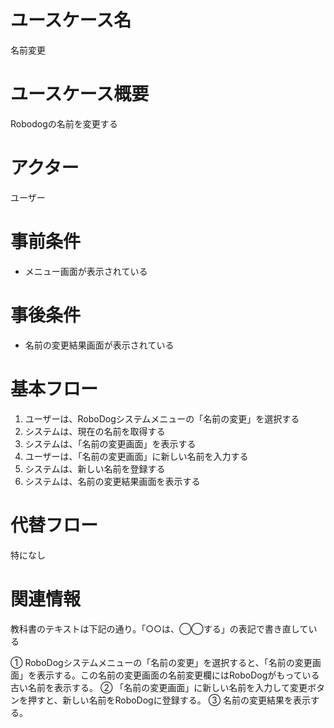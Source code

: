 # ユースケース名
名前変更
# ユースケース概要
Robodogの名前を変更する
# アクター
ユーザー
# 事前条件
- メニュー画面が表示されている
# 事後条件
- 名前の変更結果画面が表示されている
# 基本フロー
1. ユーザーは、RoboDogシステムメニューの「名前の変更」を選択する
2. システムは、現在の名前を取得する
3. システムは、「名前の変更画面」を表示する
4. ユーザーは、「名前の変更画面」に新しい名前を入力する
5. システムは、新しい名前を登録する
6. システムは、名前の変更結果画面を表示する

# 代替フロー
特になし
# 関連情報
教科書のテキストは下記の通り。「○○は、◯◯する」の表記で書き直している

① RoboDogシステムメニューの「名前の変更」を選択すると、「名前の変更画面」を表示する。この名前の変更画面の名前変更欄にはRoboDogがもっている古い名前を表示する。
② 「名前の変更画面」に新しい名前を入力して変更ボタンを押すと、新しい名前をRoboDogに登録する。
③ 名前の変更結果を表示する。
